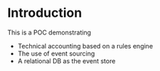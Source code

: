 # Introduction
This is a POC demonstrating 
* Technical accounting based on a rules engine
* The use of event sourcing
* A relational DB as the event store
